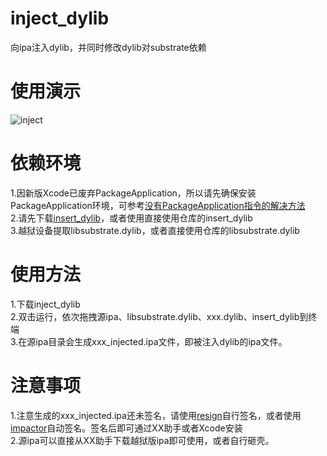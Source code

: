 # inject_dylib
向ipa注入dylib，并同时修改dylib对substrate依赖

# 使用演示
![inject](https://github.com/kevll/inject_dylib/blob/master/screenshots/inject.gif)

# 依赖环境
1.因新版Xcode已废弃PackageApplication，所以请先确保安装PackageApplication环境，可参考[没有PackageApplication指令的解决方法](http://blog.csdn.net/zhuzhiqiang_zhu/article/details/70210794) </br>
2.请先下载[insert_dylib](https://github.com/Tyilo/insert_dylib)，或者使用直接使用仓库的insert_dylib</br>
3.越狱设备提取libsubstrate.dylib，或者直接使用仓库的libsubstrate.dylib

# 使用方法
1.下载inject_dylib</br>
2.双击运行，依次拖拽源ipa、libsubstrate.dylib、xxx.dylib、insert_dylib到终端</br>
3.在源ipa目录会生成xxx_injected.ipa文件，即被注入dylib的ipa文件。

# 注意事项
1.注意生成的xxx_injected.ipa还未签名，请使用[resign](https://github.com/kevll/resign)自行签名，或者使用[impactor](http://www.cydiaimpactor.com/)自动签名。签名后即可通过XX助手或者Xcode安装</br>
2.源ipa可以直接从XX助手下载越狱版ipa即可使用，或者自行砸壳。
